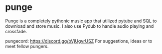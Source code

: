 # punge
Punge is a completely pythonic music app that utilized pytube and SQL to download and store music. I also use Pydub to handle audio playing and crossfade.

pungecord: https://discord.gg/bVjUgvrUSZ
For suggestions, ideas or to meet fellow pungers. 
